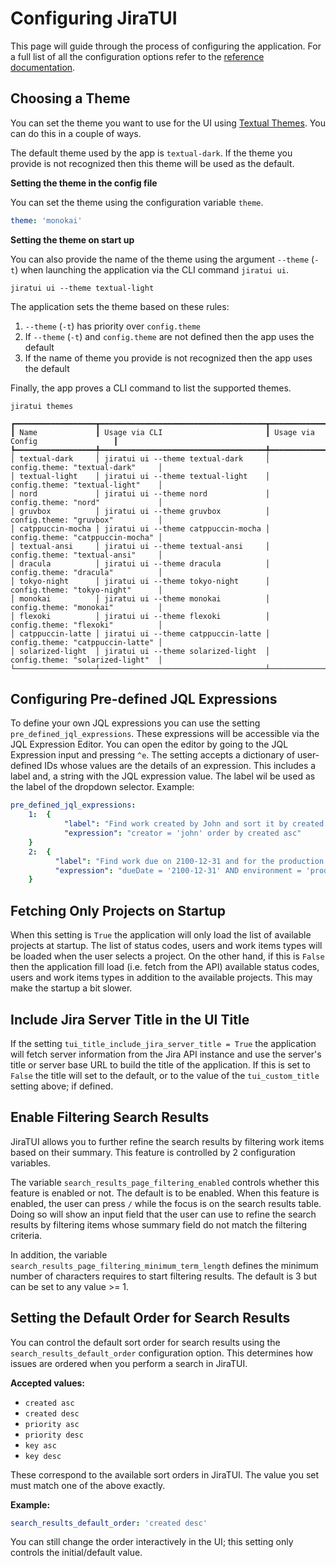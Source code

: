 # Configuring JiraTUI

This page will guide through the process of configuring the application. For a full list of all the configuration
options refer to the [reference documentation](reference.md).

## Choosing a Theme

You can set the theme you want to use for the UI
using [Textual Themes](https://textual.textualize.io/guide/design/). You can do this in a couple of ways.

The default theme used by the app is `textual-dark`. If the theme you provide is not recognized then this theme will be
used as the default.

**Setting the theme in the config file**

You can set the theme using the configuration variable `theme`.

```yaml
theme: 'monokai'
```

**Setting the theme on start up**

You can also provide the name of the theme using the argument `--theme` (`-t`) when launching the application via the
CLI command `jiratui ui`.

```shell
jiratui ui --theme textual-light
```

The application sets the theme based on these rules:

1. `--theme` (`-t`) has priority over `config.theme`
2. If `--theme` (`-t`) and `config.theme` are not defined then the app uses the default
3. If the name of theme you provide is not recognized then the app uses the default

Finally, the app proves a CLI command to list the supported themes.

```shell
jiratui themes

┏━━━━━━━━━━━━━━━━━━┳━━━━━━━━━━━━━━━━━━━━━━━━━━━━━━━━━━━━━┳━━━━━━━━━━━━━━━━━━━━━━━━━━━━━━━━━━┓
┃ Name             ┃ Usage via CLI                       ┃ Usage via Config                 ┃
┡━━━━━━━━━━━━━━━━━━╇━━━━━━━━━━━━━━━━━━━━━━━━━━━━━━━━━━━━━╇━━━━━━━━━━━━━━━━━━━━━━━━━━━━━━━━━━┩
│ textual-dark     │ jiratui ui --theme textual-dark     │ config.theme: "textual-dark"     │
│ textual-light    │ jiratui ui --theme textual-light    │ config.theme: "textual-light"    │
│ nord             │ jiratui ui --theme nord             │ config.theme: "nord"             │
│ gruvbox          │ jiratui ui --theme gruvbox          │ config.theme: "gruvbox"          │
│ catppuccin-mocha │ jiratui ui --theme catppuccin-mocha │ config.theme: "catppuccin-mocha" │
│ textual-ansi     │ jiratui ui --theme textual-ansi     │ config.theme: "textual-ansi"     │
│ dracula          │ jiratui ui --theme dracula          │ config.theme: "dracula"          │
│ tokyo-night      │ jiratui ui --theme tokyo-night      │ config.theme: "tokyo-night"      │
│ monokai          │ jiratui ui --theme monokai          │ config.theme: "monokai"          │
│ flexoki          │ jiratui ui --theme flexoki          │ config.theme: "flexoki"          │
│ catppuccin-latte │ jiratui ui --theme catppuccin-latte │ config.theme: "catppuccin-latte" │
│ solarized-light  │ jiratui ui --theme solarized-light  │ config.theme: "solarized-light"  │
└──────────────────┴─────────────────────────────────────┴──────────────────────────────────┘
```

## Configuring Pre-defined JQL Expressions

To define your own JQL expressions you can use the setting `pre_defined_jql_expressions`. These expressions will be
accessible via the JQL Expression Editor. You can open the editor by going to the JQL Expression input and pressing
`^e`. The setting accepts a dictionary of user-defined IDs whose values are the details of an expression. This includes a
label and, a string with the JQL expression value. The label wil be used as the label of the dropdown selector. Example:

```yaml
pre_defined_jql_expressions:
    1:  {
            "label": "Find work created by John and sort it by created date asc",
            "expression": "creator = 'john' order by created asc"
    }
    2:  {
          "label": "Find work due on 2100-12-31 and for the production environment",
          "expression": "dueDate = '2100-12-31' AND environment = 'production'"
    }
```

## Fetching Only Projects on Startup

When this setting is `True` the application will only load the list of available projects at startup. The list of
status codes, users and work items types will be loaded when the user selects a project. On the other hand, if this is
`False` then the application fill load (i.e. fetch from the API) available status codes, users and work items types in
addition to the available projects. This may make the startup a bit slower.

## Include Jira Server Title in the UI Title

If the setting `tui_title_include_jira_server_title = True` the application will fetch server information from the Jira
API instance and use the server's title or server base URL to build the title of the application. If this is set to
`False` the title will set to the default, or to the value of the `tui_custom_title` setting above; if defined.


## Enable Filtering Search Results

JiraTUI allows you to further refine the search results by filtering work items based on their summary. This feature
is controlled by 2 configuration variables.

The variable `search_results_page_filtering_enabled` controls whether this feature is enabled or not. The default is to
be enabled. When this feature is enabled, the user can press `/` while the focus is on the search results table. Doing
so will show an input field that the user can use to refine the search results by filtering items whose summary field
do not match the filtering criteria.

In addition, the variable `search_results_page_filtering_minimum_term_length` defines the minimum number of
characters requires to start filtering results. The default is 3 but can be set to any value >= 1.

## Setting the Default Order for Search Results

You can control the default sort order for search results using the `search_results_default_order` configuration option. This determines how issues are ordered when you perform a search in JiraTUI.

**Accepted values:**
- `created asc`
- `created desc`
- `priority asc`
- `priority desc`
- `key asc`
- `key desc`

These correspond to the available sort orders in JiraTUI. The value you set must match one of the above exactly.

**Example:**
```yaml
search_results_default_order: 'created desc'
```

You can still change the order interactively in the UI; this setting only controls the initial/default value.
